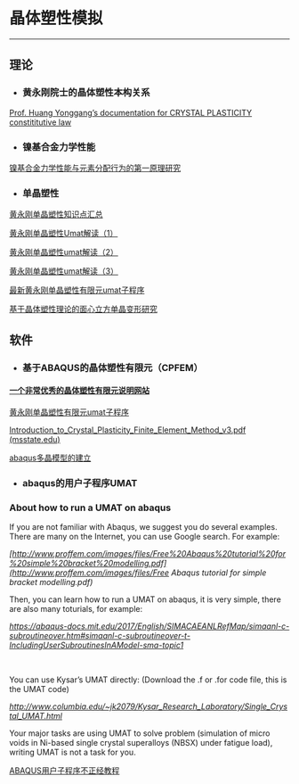 # 晶体塑性模拟

****

## 理论

- ### 黄永刚院士的晶体塑性本构关系

[Prof. Huang Yonggang’s documentation for CRYSTAL PLASTICITY constititutive law](http://www.columbia.edu/~jk2079/fem/umat_documentation.pdf)



- ### 镍基合金力学性能

[镍基合金力学性能与元素分配行为的第一原理研究](https://www.researchgate.net/publication/286327581_niejihejinlixuexingnengyuyuansufenpeixingweidediyiyuanliyanjiu_First-principles_study_of_the_mechanical_properties_and_elemental_partitioning_behaviors_in_Ni-based_superalloys)



- ### 单晶塑性

[黄永刚单晶塑性知识点汇总](https://blog.csdn.net/plkolili/article/details/78216097)

[黄永刚单晶塑性Umat解读（1）](https://zhuanlan.zhihu.com/p/410534771)

[黄永刚单晶塑性umat解读（2）](https://zhuanlan.zhihu.com/p/411023116)

[黄永刚单晶塑性umat解读（3）](https://zhuanlan.zhihu.com/p/411379978)

[最新黄永刚单晶塑性有限元umat子程序](https://www.mianfeiwendang.com/doc/4cfbe32af120fa28390b97ccb118da52bd8f438b)

[基于晶体塑性理论的面心立方单晶变形研究](https://www.mianfeiwendang.com/doc/5ed7784148b5e1bc8af6afbe40754a1ee6d5479b)



## 软件



- ### 基于ABAQUS的晶体塑性有限元（CPFEM）

#### [一个非常优秀的晶体塑性有限元说明网站](https://icme.hpc.msstate.edu/mediawiki/index.php/Code:_ABAQUS_CPFEM.html)

[黄永刚单晶塑性有限元umat子程序]([www.columbia.edu/~jk2079/fem/umatcrystal_mod.f](http://www.columbia.edu/~jk2079/fem/umatcrystal_mod.f))



[Introduction_to_Crystal_Plasticity_Finite_Element_Method_v3.pdf (msstate.edu)](https://icme.hpc.msstate.edu/mediawiki/images/a/a9/Introduction_to_Crystal_Plasticity_Finite_Element_Method_v3.pdf)

[abaqus多晶模型的建立](https://blog.csdn.net/jieniansui2795/article/details/108017947)



- ### abaqus的用户子程序UMAT

### About how to run a UMAT on abaqus

If you are not familiar with Abaqus, we suggest you do several examples. There are many on the Internet, you can use Google search. For example: 

*[http://www.proffem.com/images/files/Free%20Abaqus%20tutorial%20for%20simple%20bracket%20modelling.pdf](http://www.proffem.com/images/files/Free Abaqus tutorial for simple bracket modelling.pdf)*

Then, you can learn how to run a UMAT on abaqus, it is very simple, there are also many toturials, for example:

*https://abaqus-docs.mit.edu/2017/English/SIMACAEANLRefMap/simaanl-c-subroutineover.htm#simaanl-c-subroutineover-t-IncludingUserSubroutinesInAModel-sma-topic1*

​                               

You can use Kysar’s UMAT directly: (Download the .f or .for code file, this is the UMAT code)

*http://www.columbia.edu/~jk2079/Kysar_Research_Laboratory/Single_Crystal_UMAT.html*

Your major tasks are using UMAT to solve problem (simulation of micro voids in Ni-based single crystal superalloys (NBSX) under fatigue load), writing UMAT is not a task for you. 



[ABAQUS用户子程序不正经教程](https://www.zhihu.com/column/c_1326181715945893888)

